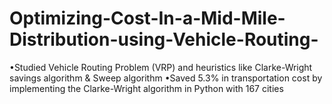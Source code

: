 # Optimizing-Cost-In-a-Mid-Mile-Distribution-using-Vehicle-Routing-

•Studied Vehicle Routing Problem (VRP) and heuristics like Clarke-Wright savings algorithm & Sweep algorithm
•Saved 5.3% in transportation cost by implementing the Clarke-Wright algorithm in Python with 167 cities
